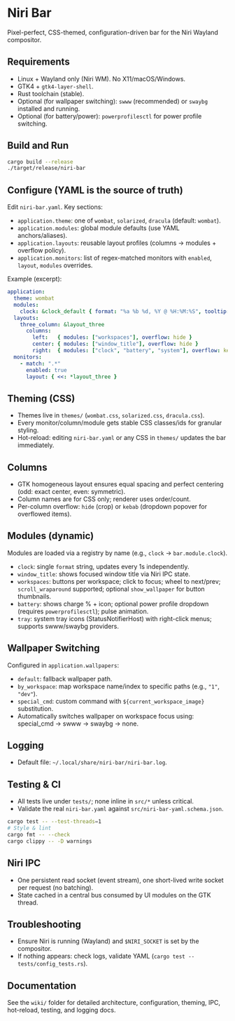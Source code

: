 # Niri Bar

Pixel-perfect, CSS-themed, configuration-driven bar for the Niri Wayland compositor.

## Requirements
- Linux + Wayland only (Niri WM). No X11/macOS/Windows.
- GTK4 + `gtk4-layer-shell`.
- Rust toolchain (stable).
- Optional (for wallpaper switching): `swww` (recommended) or `swaybg` installed and running.
- Optional (for battery/power): `powerprofilesctl` for power profile switching.

## Build and Run
```bash
cargo build --release
./target/release/niri-bar
```

## Configure (YAML is the source of truth)
Edit `niri-bar.yaml`. Key sections:
- `application.theme`: one of `wombat`, `solarized`, `dracula` (default: `wombat`).
- `application.modules`: global module defaults (use YAML anchors/aliases).
- `application.layouts`: reusable layout profiles (columns → modules + overflow policy).
- `application.monitors`: list of regex-matched monitors with `enabled`, `layout`, `modules` overrides.

Example (excerpt):
```yaml
application:
  theme: wombat
  modules:
    clock: &clock_default { format: "%a %b %d, %Y @ %H:%M:%S", tooltip: true }
  layouts:
    three_column: &layout_three
      columns:
        left:   { modules: ["workspaces"], overflow: hide }
        center: { modules: ["window_title"], overflow: hide }
        right:  { modules: ["clock", "battery", "system"], overflow: kebab }
  monitors:
    - match: ".*"
      enabled: true
      layout: { <<: *layout_three }
```

## Theming (CSS)
- Themes live in `themes/` (`wombat.css`, `solarized.css`, `dracula.css`).
- Every monitor/column/module gets stable CSS classes/ids for granular styling.
- Hot-reload: editing `niri-bar.yaml` or any CSS in `themes/` updates the bar immediately.

## Columns
- GTK homogeneous layout ensures equal spacing and perfect centering (odd: exact center, even: symmetric).
- Column names are for CSS only; renderer uses order/count.
- Per-column overflow: `hide` (crop) or `kebab` (dropdown popover for overflowed items).

## Modules (dynamic)
Modules are loaded via a registry by name (e.g., `clock` → `bar.module.clock`).
- `clock`: single `format` string, updates every 1s independently.
- `window_title`: shows focused window title via Niri IPC state.
- `workspaces`: buttons per workspace; click to focus; wheel to next/prev; `scroll_wraparound` supported; optional `show_wallpaper` for button thumbnails.
- `battery`: shows charge % + icon; optional power profile dropdown (requires `powerprofilesctl`); pulse animation.
- `tray`: system tray icons (StatusNotifierHost) with right-click menus; supports swww/swaybg providers.

## Wallpaper Switching
Configured in `application.wallpapers`:
- `default`: fallback wallpaper path.
- `by_workspace`: map workspace name/index to specific paths (e.g., `"1"`, `"dev"`).
- `special_cmd`: custom command with `${current_workspace_image}` substitution.
- Automatically switches wallpaper on workspace focus using: special_cmd → swww → swaybg → none.

## Logging
- Default file: `~/.local/share/niri-bar/niri-bar.log`.

## Testing & CI
- All tests live under `tests/`; none inline in `src/*` unless critical.
- Validate the real `niri-bar.yaml` against `src/niri-bar-yaml.schema.json`.
```bash
cargo test -- --test-threads=1
# Style & lint
cargo fmt -- --check
cargo clippy -- -D warnings
```

## Niri IPC
- One persistent read socket (event stream), one short-lived write socket per request (no batching).
- State cached in a central bus consumed by UI modules on the GTK thread.

## Troubleshooting
- Ensure Niri is running (Wayland) and `$NIRI_SOCKET` is set by the compositor.
- If nothing appears: check logs, validate YAML (`cargo test -- tests/config_tests.rs`).

## Documentation
See the `wiki/` folder for detailed architecture, configuration, theming, IPC, hot-reload, testing, and logging docs.
